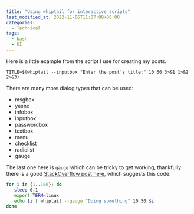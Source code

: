 ```yaml
---
title: "Using whiptail for interactive scripts"
last_modified_at: 2022-11-06T11:07:08+00:00
categories:
  - Technical
tags:
  - bash
  - UI
---
```


Here is a little example from the script I use for creating my posts. 

```
TITLE=$(whiptail --inputbox "Enter the post's title:" 10 60 3>&1 1>&2 2>&3)
```

There are many more dialog types that can be used:

 - msgbox
 - yesno
 - infobox
 - inputbox
 - passwordbox
 - textbox
 - menu 
 - checklist
 - radiolist
 - gauge 

The last one here is `gauge` which can be tricky to get working, thankfully
there is a good [StackOverflow post here](https://askubuntu.com/a/1137631), 
which suggests this code:

```bash
for i in {1..100}; do
   sleep 0.1
   export TERM=linux
   echo $i | whiptail --gauge "Doing something" 10 50 $i
done
```